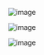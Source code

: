 ![image](https://github.com/2duckchun/2duckchun/assets/92588154/18fd401b-638b-40f0-be42-015d767d3fc6)

![image](https://github.com/2duckchun/2duckchun/assets/92588154/33aa3b19-2b4c-4a60-94fc-80be0d373b03)

![image](https://github.com/2duckchun/2duckchun/assets/92588154/74950cd8-7a38-49cf-96f7-0a2c7056990e)
